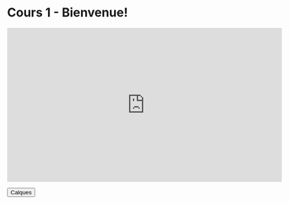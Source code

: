 # Cours 1 - Bienvenue!

<iframe src="https://cmontmorency365-my.sharepoint.com/personal/lora_boisvert_cmontmorency_qc_ca/_layouts/15/embed.aspx?UniqueId=aa29a859-3853-40bd-9be9-1d676a7dc936&embed=%7B%22ust%22%3Atrue%2C%22hv%22%3A%22CopyEmbedCode%22%7D&referrer=StreamWebApp&referrerScenario=EmbedDialog.Create" width="640" height="360" frameborder="0" scrolling="no" allowfullscreen title="02_naviguer_sous_les_calques.mp4"></iframe>

<button name="video" onclick="[http://www.google.com](https://cmontmorency365-my.sharepoint.com/:v:/g/personal/lora_boisvert_cmontmorency_qc_ca/EVmoKapTOL1Am-kdZ2p9yTYBpBSGgi6B7rUxMS46wNZfLw?e=b1og1O )">Calques</button>
